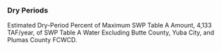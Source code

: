 ### Dry Periods

Estimated Dry-Period Percent of Maximum SWP Table A Amount, 4,133 TAF/year, of SWP Table A Water Excluding Butte County, Yuba City, and Plumas County FCWCD.